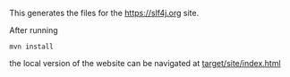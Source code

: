This generates the files for the <https://slf4j.org> site.

After running

    mvn install

the local version of the website can be navigated at
[target/site/index.html](target/site/index.html)